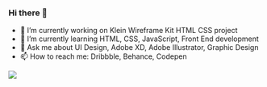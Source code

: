 ### Hi there 👋
- 🔭 I’m currently working on Klein Wireframe Kit HTML CSS project
- 🌱 I’m currently learning HTML, CSS, JavaScript, Front End development
- 💬 Ask me about UI Design, Adobe XD, Adobe Illustrator, Graphic Design
- 📫 How to reach me: Dribbble, Behance, Codepen

<img src="https://github-readme-stats.vercel.app/api?username=DezineWings&&show_icons=true&title_color=ffffff&icon_color=bb2acf&text_color=daf7dc&bg_color=151515">
